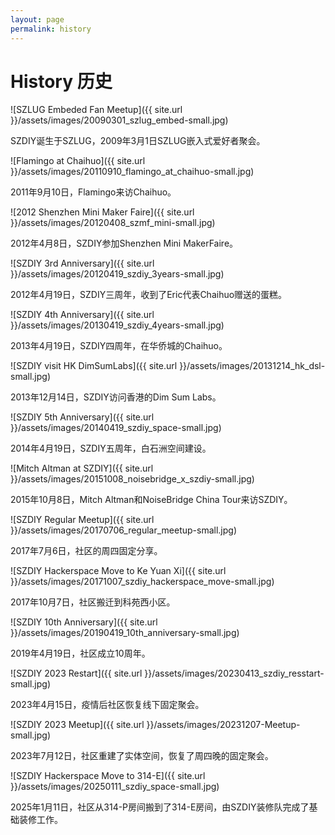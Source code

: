 ```yaml
---
layout: page
permalink: history
---
```


# History 历史

<div class="history-photo" markdown="block">
![SZLUG Embeded Fan Meetup]({{ site.url }}/assets/images/20090301_szlug_embed-small.jpg)

SZDIY诞生于SZLUG，2009年3月1日SZLUG嵌入式爱好者聚会。
</div>

<div class="history-photo" markdown="block">
![Flamingo at Chaihuo]({{ site.url }}/assets/images/20110910_flamingo_at_chaihuo-small.jpg)

2011年9月10日，Flamingo来访Chaihuo。
</div>

<div class="history-photo" markdown="block">
![2012 Shenzhen Mini Maker Faire]({{ site.url }}/assets/images/20120408_szmf_mini-small.jpg)

2012年4月8日，SZDIY参加Shenzhen Mini MakerFaire。
</div>

<div class="history-photo" markdown="block">
![SZDIY 3rd Anniversary]({{ site.url }}/assets/images/20120419_szdiy_3years-small.jpg)

2012年4月19日，SZDIY三周年，收到了Eric代表Chaihuo赠送的蛋糕。
</div>

<div class="history-photo" markdown="block">
![SZDIY 4th Anniversary]({{ site.url }}/assets/images/20130419_szdiy_4years-small.jpg)

2013年4月19日，SZDIY四周年，在华侨城的Chaihuo。
</div>

<div class="history-photo" markdown="block">
![SZDIY visit HK DimSumLabs]({{ site.url }}/assets/images/20131214_hk_dsl-small.jpg)

2013年12月14日，SZDIY访问香港的Dim Sum Labs。
</div>

<div class="history-photo" markdown="block">
![SZDIY 5th Anniversary]({{ site.url }}/assets/images/20140419_szdiy_space-small.jpg)

2014年4月19日，SZDIY五周年，白石洲空间建设。
</div>

<div class="history-photo" markdown="block">
![Mitch Altman at SZDIY]({{ site.url }}/assets/images/20151008_noisebridge_x_szdiy-small.jpg)

2015年10月8日，Mitch Altman和NoiseBridge China Tour来访SZDIY。
</div>

<div class="history-photo" markdown="block">
![SZDIY Regular Meetup]({{ site.url }}/assets/images/20170706_regular_meetup-small.jpg)

2017年7月6日，社区的周四固定分享。
</div>

<div class="history-photo" markdown="block">
![SZDIY Hackerspace Move to Ke Yuan Xi]({{ site.url }}/assets/images/20171007_szdiy_hackerspace_move-small.jpg)

2017年10月7日，社区搬迁到科苑西小区。
</div>

<div class="history-photo" markdown="block">
![SZDIY 10th Anniversary]({{ site.url }}/assets/images/20190419_10th_anniversary-small.jpg)

2019年4月19日，社区成立10周年。
</div>


<div class="history-photo" markdown="block">
![SZDIY 2023 Restart]({{ site.url }}/assets/images/20230413_szdiy_resstart-small.jpg)

2023年4月15日，疫情后社区恢复线下固定聚会。
</div>

<div class="history-photo" markdown="block">
![SZDIY 2023 Meetup]({{ site.url }}/assets/images/20231207-Meetup-small.jpg)

2023年7月12日，社区重建了实体空间，恢复了周四晚的固定聚会。
</div>

<div class="history-photo" markdown="block">
![SZDIY Hackerspace Move to 314-E]({{ site.url }}/assets/images/20250111_szdiy_space-small.jpg)

2025年1月11日，社区从314-P房间搬到了314-E房间，由SZDIY装修队完成了基础装修工作。
</div>
